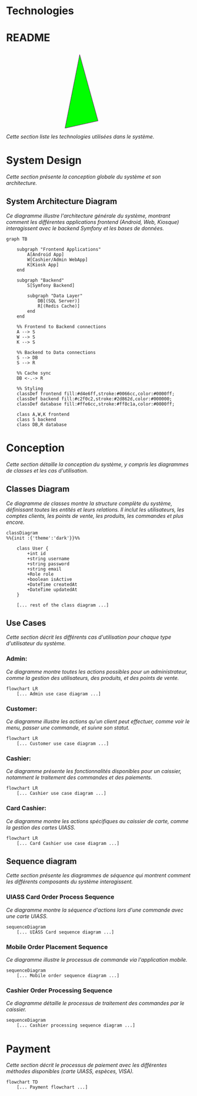 # Technologies

# README

<svg height="210" width="500">
  <polygon points="200,10 250,190 160,210" style="fill:lime;stroke:purple;stroke-width:1" />
</svg>


*Cette section liste les technologies utilisées dans le système.*

# System Design

*Cette section présente la conception globale du système et son architecture.*

## System Architecture Diagram

*Ce diagramme illustre l'architecture générale du système, montrant comment les différentes applications frontend (Android, Web, Kiosque) interagissent avec le backend Symfony et les bases de données.*

```mermaid
graph TB

    subgraph "Frontend Applications"
        A[Android App]
        W[Cashier/Admin WebApp]
        K[Kiosk App]
    end

    subgraph "Backend"
        S[Symfony Backend]
        
        subgraph "Data Layer"
            DB[(SQL Server)]
            R[(Redis Cache)]
        end
    end

    %% Frontend to Backend connections
    A --> S
    W --> S
    K --> S

    %% Backend to Data connections
    S --> DB
    S --> R

    %% Cache sync
    DB <-.-> R
    
    %% Styling
    classDef frontend fill:#d4e6ff,stroke:#0066cc,color:#0000ff;
    classDef backend fill:#c2f0c2,stroke:#2d862d,color:#000000;
    classDef database fill:#ffe6cc,stroke:#ff8c1a,color:#0000ff;

    class A,W,K frontend
    class S backend
    class DB,R database
```

# Conception

*Cette section détaille la conception du système, y compris les diagrammes de classes et les cas d'utilisation.*

## Classes Diagram

*Ce diagramme de classes montre la structure complète du système, définissant toutes les entités et leurs relations. Il inclut les utilisateurs, les comptes clients, les points de vente, les produits, les commandes et plus encore.*

```mermaid
classDiagram
%%{init :{'theme':'dark'}}%%
     
    class User {
        +int id
        +string username
        +string password
        +string email
        +Role role
        +boolean isActive
        +DateTime createdAt
        +DateTime updatedAt
    }

    [... rest of the class diagram ...]
```

## Use Cases

*Cette section décrit les différents cas d'utilisation pour chaque type d'utilisateur du système.*

### Admin:

*Ce diagramme montre toutes les actions possibles pour un administrateur, comme la gestion des utilisateurs, des produits, et des points de vente.*

```mermaid
flowchart LR
    [... Admin use case diagram ...]
```

### Customer:

*Ce diagramme illustre les actions qu'un client peut effectuer, comme voir le menu, passer une commande, et suivre son statut.*

```mermaid
flowchart LR
    [... Customer use case diagram ...]
```

### Cashier:

*Ce diagramme présente les fonctionnalités disponibles pour un caissier, notamment le traitement des commandes et des paiements.*

```mermaid
flowchart LR
    [... Cashier use case diagram ...]
```

### Card Cashier:

*Ce diagramme montre les actions spécifiques au caissier de carte, comme la gestion des cartes UIASS.*

```mermaid
flowchart LR
    [... Card Cashier use case diagram ...]
```

## Sequence diagram

*Cette section présente les diagrammes de séquence qui montrent comment les différents composants du système interagissent.*

### UIASS Card Order Process Sequence

*Ce diagramme montre la séquence d'actions lors d'une commande avec une carte UIASS.*

```mermaid
sequenceDiagram
    [... UIASS Card sequence diagram ...]
```

### Mobile Order Placement Sequence

*Ce diagramme illustre le processus de commande via l'application mobile.*

```mermaid
sequenceDiagram
    [... Mobile order sequence diagram ...]
```

### Cashier Order Processing Sequence

*Ce diagramme détaille le processus de traitement des commandes par le caissier.*

```mermaid
sequenceDiagram
    [... Cashier processing sequence diagram ...]
```

# Payment

*Cette section décrit le processus de paiement avec les différentes méthodes disponibles (carte UIASS, espèces, VISA).*

```mermaid
flowchart TD
    [... Payment flowchart ...]
```
